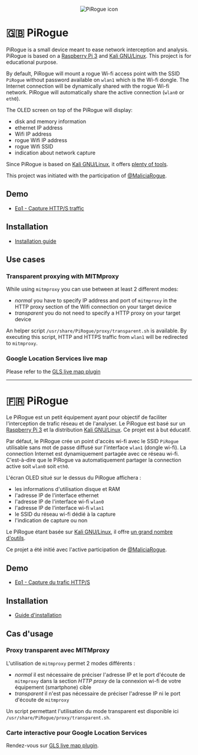 <p align="center">
  <img src="https://raw.githubusercontent.com/U039b/PiRogue/master/pictures/icon.png" alt="PiRogue icon"/>
</p>

# 🇬🇧 PiRogue
PiRogue is a small device meant to ease network interception and analysis. PiRogue is based on a [Raspberry Pi 3](https://www.raspberrypi.org/) and [Kali GNU/Linux](https://www.kali.org/). This project is for educational purpose. 

By default, PiRogue will mount a rogue Wi-fi access point with the SSID `PiRogue` without password available on `wlan1` which is the Wi-fi dongle. The Internet connection will be dynamically shared with the rogue Wi-fi network. PiRogue will automatically share the active connection (`wlan0` or `eth0`). 

The OLED screen on top of the PiRogue will display: 
*  disk and memory information
*  ethernet IP address
*  Wifi IP address
*  rogue Wifi IP address
*  rogue Wifi SSID
*  indication about network capture

Since PiRogue is based on [Kali GNU/Linux](https://www.kali.org/), it offers [plenty of tools](https://tools.kali.org/).

This project was initiated with the participation of [@MaliciaRogue](https://twitter.com/MaliciaRogue).

## Demo
* [Ep1 - Capture HTTP/S traffic](https://www.youtube.com/watch?v=o0OSaSh0HJw)

## Installation
* [Installation guide](doc/install_en.md)

## Use cases
### Transparent proxying with MITMproxy
While using `mitmproxy` you can use between at least 2 different modes:
* _normal_ you have to specify IP address and port of `mitmproxy` in the HTTP proxy section of the Wifi connection on your target device
* _transparent_ you do not need to specify a HTTP proxy on your target device

An helper script `/usr/share/PiRogue/proxy/transparent.sh` is available. By executing this script, HTTP and HTTPS traffic from `wlan1` will be redirected to `mitmproxy`.

### Google Location Services live map
Please refer to the [GLS live map plugin](https://github.com/PiRanhaLysis/PiRogue/tree/master/mitmproxy)

<hr>

# 🇫🇷 PiRogue
Le PiRogue est un petit équipement ayant pour objectif de faciliter l'interception de trafic réseau et de l'analyser. Le PiRogue
est basé sur un [Raspberry Pi 3](https://www.raspberrypi.org/) et la distribution [Kali GNU/Linux](https://www.kali.org/). 
Ce projet est à but éducatif. 

Par défaut, le PiRogue crée un point d'accès wi-fi avec le SSID `PiRogue` utilisable sans mot de passe diffusé sur l'interface `wlan1` 
(dongle wi-fi). La connection Internet est dynamiquement partagée avec ce réseau wi-fi. C'est-à-dire que le PiRogue va automatiquement partager la connection active soit `wlan0` soit `eth0`.

L'écran OLED situé sur le dessus du PiRogue affichera : 
*  les informations d'utilisation disque et RAM
*  l'adresse IP de l'interface ethernet 
*  l'adresse IP de l'interface wi-fi `wlan0`
*  l'adresse IP de l'interface wi-fi `wlan1`
*  le SSID du réseau wi-fi dédié à la capture
*  l'indication de capture ou non

Le PiRogue étant basée sur [Kali GNU/Linux](https://www.kali.org/), il offre [un grand nombre d'outils](https://tools.kali.org/).

Ce projet a été initié avec l'active participation de [@MaliciaRogue](https://twitter.com/MaliciaRogue).

## Demo
* [Ep1 - Capture du trafic HTTP/S](https://www.youtube.com/watch?v=o0OSaSh0HJw)

## Installation
* [Guide d'installation](doc/install_fr.md)

## Cas d'usage
### Proxy transparent avec MITMproxy
L'utilisation de `mitmproxy` permet 2 modes différents :
* _normal_ il est nécessaire de préciser l'adresse IP et le port d'écoute de `mitmproxy` dans la section _HTTP proxy_ de la connexion wi-fi de votre équipement (smartphone) cible
* _transparent_ il n'est pas nécessaire de préciser l'adresse IP ni le port d'écoute de `mitmproxy`

Un script permettant l'utilisation du mode transparent est disponible ici `/usr/share/PiRogue/proxy/transparent.sh`.

### Carte interactive pour Google Location Services
Rendez-vous sur [GLS live map plugin](https://github.com/PiRanhaLysis/PiRogue/tree/master/mitmproxy).
